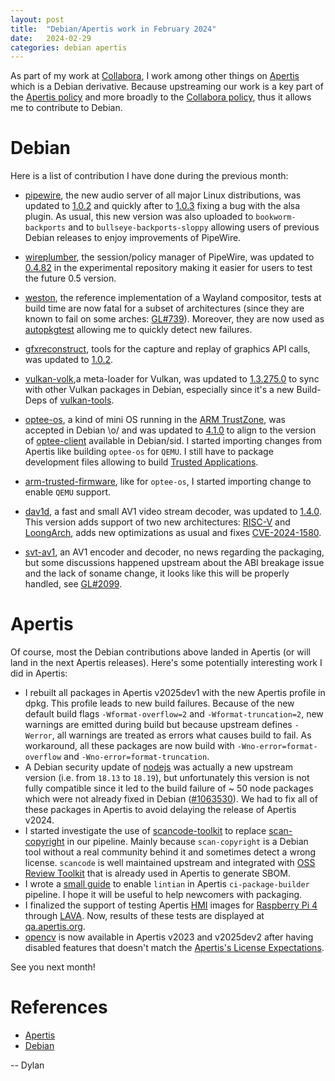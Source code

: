 ```yaml
---
layout: post
title:  "Debian/Apertis work in February 2024"
date:   2024-02-29
categories: debian apertis
---
```


As part of my work at [Collabora](https://www.collabora.com/), I work among
other things on [Apertis](https://www.apertis.org/) which is a Debian derivative.
Because upstreaming our work is a key part of the [Apertis policy](https://www.apertis.org/policies/upstreaming/)
and more broadly to the [Collabora policy](https://www.collabora.com/about-us/open-source.html),
thus it allows me to contribute to Debian.

# Debian

Here is a list of contribution I have done during the previous month:

- [pipewire](https://tracker.debian.org/pkg/pipewire), the new audio server
  of all major Linux distributions, was updated to [1.0.2](https://gitlab.freedesktop.org/pipewire/pipewire/-/releases/1.0.2)
  and quickly after to [1.0.3](https://gitlab.freedesktop.org/pipewire/pipewire/-/releases/1.0.3)
  fixing a bug with the alsa plugin.
  As usual, this new version was also uploaded to `bookworm-backports`
  and to `bullseye-backports-sloppy` allowing users of previous Debian releases
  to enjoy improvements of PipeWire.
- [wireplumber](https://tracker.debian.org/pkg/wireplumber), the session/policy
  manager of PipeWire, was updated to [0.4.82](https://gitlab.freedesktop.org/pipewire/wireplumber/-/releases/0.4.82)
  in the experimental repository making it easier for users to test the future
  0.5 version.

- [weston](https://tracker.debian.org/pkg/weston), the reference implementation
  of a Wayland compositor, tests at build time are now fatal for a subset of
  architectures (since they are known to fail on some arches: [GL#739](https://gitlab.freedesktop.org/wayland/weston/-/issues/739)).
  Moreover, they are now used as [autopkgtest](https://ci.debian.net/packages/w/weston/)
  allowing me to quickly detect new failures.
- [gfxreconstruct](https://tracker.debian.org/pkg/gfxreconstruct), tools for the
  capture and replay of graphics API calls, was updated to [1.0.2](https://github.com/LunarG/gfxreconstruct/releases/tag/v1.0.2).
- [vulkan-volk](https://tracker.debian.org/pkg/vulkan-volk),a meta-loader for
  Vulkan, was updated to [1.3.275.0](https://github.com/zeux/volk/releases/tag/vulkan-sdk-1.3.275.0)
  to sync with other Vulkan packages in Debian, especially since it's a new
  Build-Deps of [vulkan-tools](https://tracker.debian.org/pkg/vulkan-tools).

- [optee-os](https://tracker.debian.org/pkg/optee-os), a kind of mini OS
  running in the [ARM TrustZone](https://www.arm.com/technologies/trustzone-for-cortex-m),
  was accepted in Debian \o/ and was updated to [4.1.0](https://github.com/OP-TEE/optee_os/releases/tag/4.1.0)
  to align to the version of [optee-client](https://tracker.debian.org/pkg/optee-client)
  available in Debian/sid. I started importing changes from Apertis like
  building `optee-os` for `QEMU`. I still have to package development files
  allowing to build [Trusted Applications](https://www.apertis.org/concepts/op-tee/#trusted-applications).
- [arm-trusted-firmware](https://tracker.debian.org/pkg/arm-trusted-firmware),
  like for `optee-os`, I started importing change to enable `QEMU` support.

- [dav1d](https://tracker.debian.org/pkg/dav1d), a fast and small AV1 video
  stream decoder, was updated to [1.4.0](https://code.videolan.org/videolan/dav1d/-/releases/1.4.0).
  This version adds support of two new architectures: [RISC-V](https://wiki.debian.org/RISC-V)
  and [LoongArch](https://wiki.debian.org/LoongArch), adds new optimizations as usual
  and fixes [CVE-2024-1580](https://security-tracker.debian.org/tracker/CVE-2024-1580).
- [svt-av1](https://tracker.debian.org/pkg/svt-av1), an AV1 encoder and decoder,
  no news regarding the packaging, but some discussions happened upstream about
  the ABI breakage issue and the lack of soname change, it looks like this will
  be properly handled, see [GL#2099](https://gitlab.com/AOMediaCodec/SVT-AV1/-/issues/2099).

# Apertis
Of course, most the Debian contributions above landed in Apertis (or will land
in the next Apertis releases). Here's some potentially interesting work I did in
Apertis:

- I rebuilt all packages in Apertis v2025dev1 with the new Apertis profile in dpkg.
  This profile leads to new build failures. Because of the new default build
  flags `-Wformat-overflow=2` and `-Wformat-truncation=2`, new warnings are
  emitted during build but because upstream defines `-Werror`, all warnings
  are treated as errors what causes build to fail. As workaround, all these
  packages are now build with `-Wno-error=format-overflow` and
  `-Wno-error=format-truncation`.
- A Debian security update of [nodejs](https://tracker.debian.org/pkg/nodejs) was
  actually a new upstream version (i.e. from `18.13` to `18.19`), but unfortunately
  this version is not fully compatible since it led to the build failure of
  ~ 50 node packages which were not already fixed in Debian ([#1063530](https://bugs.debian.org/1063530)).
  We had to fix all of these packages in Apertis to avoid delaying the release
  of Apertis v2024.
- I started investigate the use of [scancode-toolkit](https://github.com/nexB/scancode-toolkit)
  to replace [scan-copyright](https://tracker.debian.org/pkg/libconfig-model-dpkg-perl)
  in our pipeline. Mainly because `scan-copyright` is a Debian tool without a
  real community behind it and sometimes detect a wrong license. `scancode` is
  well maintained upstream and integrated with [OSS Review Toolkit](https://github.com/oss-review-toolkit/ort)
  that is already used in Apertis to generate SBOM.
- I wrote a [small guide](https://www.apertis.org/guides/apertis-packages-lintian/)
  to enable `lintian` in Apertis `ci-package-builder` pipeline. I hope it will
  be useful to help newcomers with packaging.
- I finalized the support of testing Apertis [HMI](https://www.apertis.org/policies/images/#hmi)
  images for [Raspberry Pi 4](https://www.apertis.org/reference_hardware/rpi4_setup/)
  through [LAVA](https://www.apertis.org/guides/lava-apertis-testing/). Now,
  results of these tests are displayed at [qa.apertis.org](https://qa.apertis.org/).
- [opencv](https://tracker.debian.org/pkg/opencv) is now available in Apertis
  v2023 and v2025dev2 after having disabled features that doesn't match the
  [Apertis's License Expectations](https://www.apertis.org/policies/license-expectations/).

See you next month!

# References
- [Apertis](https://www.apertis.org/)
- [Debian](https://www.debian.org/)

--
Dylan
